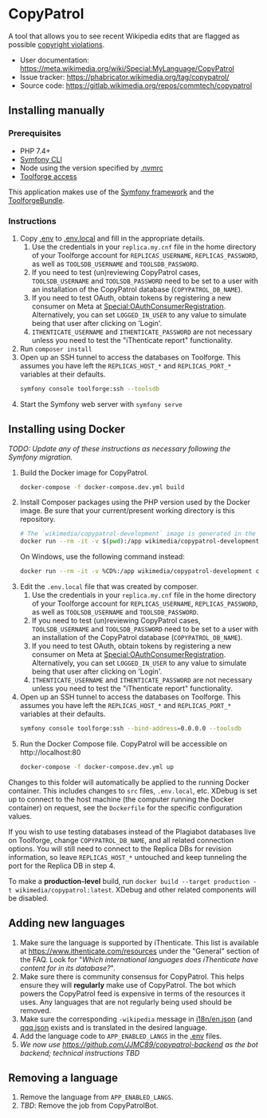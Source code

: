 CopyPatrol
==========

A tool that allows you to see recent Wikipedia edits that are flagged as possible
[copyright violations](https://en.wikipedia.org/wiki/Wikipedia:Copyright_violations).

* User documentation: https://meta.wikimedia.org/wiki/Special:MyLanguage/CopyPatrol
* Issue tracker: https://phabricator.wikimedia.org/tag/copypatrol/
* Source code: https://gitlab.wikimedia.org/repos/commtech/copypatrol

## Installing manually

### Prerequisites

* PHP 7.4+
* [Symfony CLI](https://symfony.com/download#step-1-install-symfony-cli)
* Node using the version specified by [.nvmrc](.nvmrc)
* [Toolforge access](https://wikitech.wikimedia.org/wiki/Help:Toolforge/Quickstart)

This application makes use of the [Symfony framework](https://symfony.com/) and
the [ToolforgeBundle](https://github.com/wikimedia/ToolforgeBundle).

### Instructions

1. Copy [.env](.env) to [.env.local](.env.local) and fill in the appropriate details.
    1. Use the credentials in your `replica.my.cnf` file in the home directory of your
       Toolforge account for `REPLICAS_USERNAME`, `REPLICAS_PASSWORD`, as well as
       `TOOLSDB_USERNAME` and `TOOLSDB_PASSWORD`.
    2. If you need to test (un)reviewing CopyPatrol cases, `TOOLSDB_USERNAME` and `TOOLSDB_PASSWORD`
       need to be set to a user with an installation of the CopyPatrol database (`COPYPATROL_DB_NAME`).
    3. If you need to test OAuth, obtain tokens by registering a new consumer on Meta at
       [Special:OAuthConsumerRegistration](https://meta.wikimedia.org/wiki/Special:OAuthConsumerRegistration).
       Alternatively, you can set `LOGGED_IN_USER` to any value to simulate being that user
       after clicking on 'Login'.
    4. `ITHENTICATE_USERNAME` and `ITHENTICATE_PASSWORD` are not necessary unless you need
       to test the "iThenticate report" functionality.
2. Run `composer install`
3. Open up an SSH tunnel to access the databases on Toolforge. This assumes you have left
   the `REPLICAS_HOST_*` and `REPLICAS_PORT_*` variables at their defaults.
   ```bash
   symfony console toolforge:ssh --toolsdb
   ```
4. Start the Symfony web server with `symfony serve`

## Installing using Docker

_TODO: Update any of these instructions as necessary following the Symfony migration._

1. Build the Docker image for CopyPatrol.
   ```bash
   docker-compose -f docker-compose.dev.yml build
   ```
2. Install Composer packages using the PHP version used by the Docker image. Be sure that your current/present working directory is this repository.
   ```bash
   # The `wikimedia/copypatrol-development` image is generated in the first step.
   docker run --rm -it -v $(pwd):/app wikimedia/copypatrol-development composer install
   ```
   On Windows, use the following command instead:
   ```bash
   docker run --rm -it -v %CD%:/app wikimedia/copypatrol-development composer install
   ```
3. Edit the `.env.local` file that was created by composer.
    1. Use the credentials in your `replica.my.cnf` file in the home directory of your
       Toolforge account for `REPLICAS_USERNAME`, `REPLICAS_PASSWORD`, as well as
       `TOOLSDB_USERNAME` and `TOOLSDB_PASSWORD`.
    2. If you need to test (un)reviewing CopyPatrol cases, `TOOLSDB_USERNAME` and `TOOLSDB_PASSWORD`
       need to be set to a user with an installation of the CopyPatrol database (`COPYPATROL_DB_NAME`).
    3. If you need to test OAuth, obtain tokens by registering a new consumer on Meta at
       [Special:OAuthConsumerRegistration](https://meta.wikimedia.org/wiki/Special:OAuthConsumerRegistration).
       Alternatively, you can set `LOGGED_IN_USER` to any value to simulate being that user
       after clicking on 'Login'.
    4. `ITHENTICATE_USERNAME` and `ITHENTICATE_PASSWORD` are not necessary unless you need
       to test the "iThenticate report" functionality.
4. Open up an SSH tunnel to access the databases on Toolforge. This assumes you have left
   the `REPLICAS_HOST_*` and `REPLICAS_PORT_*` variables at their defaults.
   ```bash
   symfony console toolforge:ssh --bind-address=0.0.0.0 --toolsdb
   ```
5. Run the Docker Compose file. CopyPatrol will be accessible on http://localhost:80
   ```bash
   docker-compose -f docker-compose.dev.yml up
   ```

Changes to this folder will automatically be applied to the running Docker container. This includes
changes to `src` files, `.env.local`, etc. XDebug is set up to connect to the host machine (the computer
running the Docker container) on request, see the `Dockerfile` for the specific configuration values.

If you wish to use testing databases instead of the Plagiabot databases live on Toolforge, change `COPYPATROL_DB_NAME`,
and all related connection options. You will still need to connect to the Replica DBs for revision
information, so leave `REPLICAS_HOST_*` untouched and keep tunneling the port for the Replica DB in step 4.

To make a **production-level** build, run `docker build --target production -t wikimedia/copypatrol:latest`.
XDebug and other related components will be disabled.

## Adding new languages

1. Make sure the language is supported by iThenticate. This list is available at https://www.ithenticate.com/resources
   under the "General" section of the FAQ. Look for "_Which international languages does iThenticate have content for in its database?_".
2. Make sure there is community consensus for CopyPatrol. This helps ensure they will **regularly** make use of CopyPatrol.
   The bot which powers the CopyPatrol feed is expensive in terms of the resources it uses.
   Any languages that are not regularly being used should be removed.
3. Make sure the corresponding `-wikipedia` message in [i18n/en.json](i18n/en.json) (and [qqq.json](i18n/qqq.json)
   exists and is translated in the desired language.
4. Add the language code to `APP_ENABLED_LANGS` in the [.env](.env) files.
5. _We now use https://github.com/JJMC89/copypatrol-backend as the bot backend; technical instructions TBD_

## Removing a language

1. Remove the language from `APP_ENABLED_LANGS`.
2. _TBD_: Remove the job from CopyPatrolBot.
